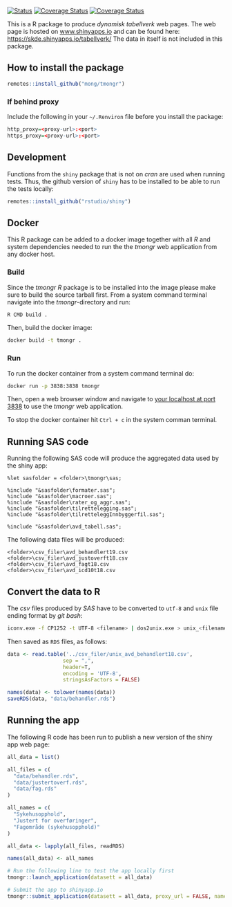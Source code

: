 [![Status](https://travis-ci.org/mong/tmongr.svg?branch=master)](https://travis-ci.org/mong/tmongr/builds)
[![Coverage Status](https://img.shields.io/codecov/c/github/mong/tmongr/master.svg)](https://codecov.io/github/mong/tmongr?branch=master)
[![Coverage Status](https://coveralls.io/repos/github/mong/tmongr/badge.svg?branch=master)](https://coveralls.io/github/mong/tmongr?branch=master)

This is a R package to produce *dynamisk tabellverk* web pages. 
The web page is hosted on www.shinyapps.io and can be found here: https://skde.shinyapps.io/tabellverk/ 
The data in itself is not included in this package.


## How to install the package

```R
remotes::install_github("mong/tmongr")
```

### If behind proxy

Include the following in your `~/.Renviron` file before you install the package:

```R
http_proxy=<proxy-url>:<port>
https_proxy=<proxy-url>:<port>
```

## Development

Functions from the `shiny` package that is not on *cran* are used when running tests. Thus, the github version of `shiny` has to be installed to be able to run the tests locally:

```R
remotes::install_github("rstudio/shiny")
```

## Docker

This R package can be added to a docker image together with all _R_ and system dependencies needed to run the the _tmongr_ web application from any docker host.

### Build

Since the _tmongr_ _R_ package is to be installed into the image please make sure to build the source tarball first. From a system command terminal navigate into the _tmongr_-directory and run:
```sh
R CMD build .
```

Then, build the docker image:
```sh
docker build -t tmongr .
```

### Run

To run the docker container from a system command terminal do:
```sh
docker run -p 3838:3838 tmongr
```

Then, open a web browser window and navigate to [your localhost at port 3838](http://127.0.0.1:3838) to use the _tmongr_ web application.

To stop the docker container hit ```Ctrl + c``` in the system comman terminal.

## Running SAS code

Running the following SAS code will produce the aggregated data used by the shiny app:

```sas
%let sasfolder = <folder>\tmongr\sas;

%include "&sasfolder\formater.sas";
%include "&sasfolder\macroer.sas";
%include "&sasfolder\rater_og_aggr.sas";
%include "&sasfolder\tilrettelegging.sas";
%include "&sasfolder\tilretteleggInnbyggerfil.sas";

%include "&sasfolder\avd_tabell.sas";
```

The following data files will be produced:

```
<folder>\csv_filer\avd_behandlert19.csv
<folder>\csv_filer\avd_justoverft18.csv
<folder>\csv_filer\avd_fagt18.csv
<folder>\csv_filer\avd_icd10t18.csv
```

## Convert the data to R

The *csv* files produced by *SAS* have to be converted to `utf-8` and `unix` file ending format by *git bash*:

```bash
iconv.exe -f CP1252 -t UTF-8 <filename> | dos2unix.exe > unix_<filename>
```

Then saved as `RDS` files, as follows:

```r
data <- read.table('../csv_filer/unix_avd_behandlert18.csv', 
                  sep = ",", 
                  header=T, 
                  encoding = 'UTF-8', 
                  stringsAsFactors = FALSE)

names(data) <- tolower(names(data))
saveRDS(data, "data/behandler.rds")
```

## Running the app

The following R code has been run to publish a new version of the shiny app web page:
```r
all_data = list()

all_files = c(
  "data/behandler.rds", 
  "data/justertoverf.rds", 
  "data/fag.rds"
)

all_names = c(
  "Sykehusopphold",
  "Justert for overføringer",
  "Fagområde (sykehusopphold)"
)

all_data <- lapply(all_files, readRDS)

names(all_data) <- all_names

# Run the following line to test the app locally first
tmongr::launch_application(datasett = all_data)

# Submit the app to shinyapp.io
tmongr::submit_application(datasett = all_data, proxy_url = FALSE, name = "tabellverk")
```


